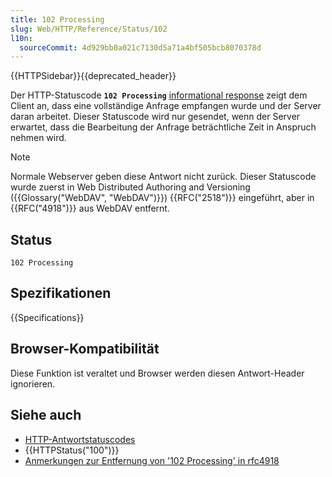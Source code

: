 ```yaml
---
title: 102 Processing
slug: Web/HTTP/Reference/Status/102
l10n:
  sourceCommit: 4d929bb0a021c7130d5a71a4bf505bcb8070378d
---
```


{{HTTPSidebar}}{{deprecated_header}}

Der HTTP-Statuscode **`102 Processing`** [informational response](/de/docs/Web/HTTP/Reference/Status#informational_responses) zeigt dem Client an, dass eine vollständige Anfrage empfangen wurde und der Server daran arbeitet.
Dieser Statuscode wird nur gesendet, wenn der Server erwartet, dass die Bearbeitung der Anfrage beträchtliche Zeit in Anspruch nehmen wird.

> [!NOTE]
> Normale Webserver geben diese Antwort nicht zurück.
> Dieser Statuscode wurde zuerst in Web Distributed Authoring and Versioning ({{Glossary("WebDAV", "WebDAV")}}) {{RFC("2518")}} eingeführt, aber in {{RFC("4918")}} aus WebDAV entfernt.

## Status

```plain
102 Processing
```

## Spezifikationen

{{Specifications}}

## Browser-Kompatibilität

Diese Funktion ist veraltet und Browser werden diesen Antwort-Header ignorieren.

## Siehe auch

- [HTTP-Antwortstatuscodes](/de/docs/Web/HTTP/Reference/Status)
- {{HTTPStatus("100")}}
- [Anmerkungen zur Entfernung von '102 Processing' in rfc4918](https://www.rfc-editor.org/rfc/rfc4918#section-21.4)
